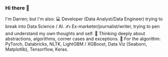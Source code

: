 ### Hi there 👋
I'm Darren; but I'm also:
💻 Developer (Data Analyst/Data Engineer) trying to break into Data Science / AI.
✍ Ex-marketer/journalist/writer, trying to pen and understand my own thoughts and self.
🧠 Thinking deeply about abstractions, algorithms, corner cases and exceptions.
🔎 For the algorithm: PyTorch, Databricks, NLTK, LightGBM / XGBoost, Data Viz (Seaborn, Matplotlib), Tensorflow, Keras.

<!--
**1darren/1darren** is a ✨ _special_ ✨ repository because its `README.md` (this file) appears on your GitHub profile.

Here are some ideas to get you started:

- 🔭 I’m currently working on ...
- 🌱 I’m currently learning ...
- 👯 I’m looking to collaborate on ...
- 🤔 I’m looking for help with ...
- 💬 Ask me about ...
- 📫 How to reach me: ...
- 😄 Pronouns: ...
- ⚡ Fun fact: ...
-->
